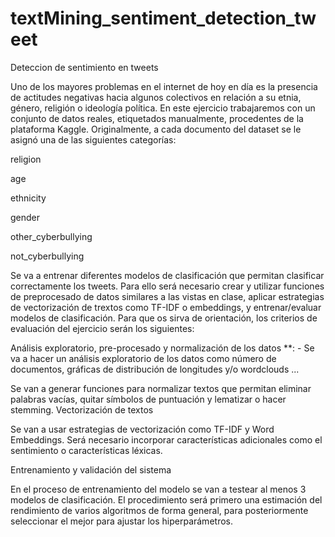 # textMining_sentiment_detection_tweet

Deteccion de sentimiento en tweets

Uno de los mayores problemas en el internet de hoy en día es la presencia de actitudes negativas hacia algunos colectivos en relación a su etnia, género, religión o ideología política. En este ejercicio trabajaremos con un conjunto de datos reales, etiquetados manualmente, procedentes de la plataforma Kaggle. Originalmente, a cada documento del dataset se le asignó una de las siguientes categorías:

religion

age

ethnicity

gender

other_cyberbullying

not_cyberbullying

Se va a entrenar diferentes modelos de clasificación que permitan clasificar correctamente los tweets. Para ello será necesario crear y utilizar funciones de preprocesado de datos similares a las vistas en clase, aplicar estrategias de vectorización de trextos como TF-IDF o embeddings, y entrenar/evaluar modelos de clasificación. Para que os sirva de orientación, los criterios de evaluación del ejercicio serán los siguientes:

Análisis exploratorio, pre-procesado y normalización de los datos **: - Se va a hacer un análisis exploratorio de los datos como número de documentos, gráficas de distribución de longitudes y/o wordclouds ...

Se van a generar funciones para normalizar textos que permitan eliminar palabras vacías, quitar símbolos de puntuación y lematizar o hacer stemming.
Vectorización de textos 

Se van a usar estrategias de vectorización como TF-IDF y Word Embeddings. Será necesario incorporar características adicionales como el sentimiento o características léxicas.

Entrenamiento y validación del sistema 

En el proceso de entrenamiento del modelo se van a testear al menos 3 modelos de clasificación. El procedimiento será primero una estimación del rendimiento de varios algoritmos de forma general, para posteriormente seleccionar el mejor para ajustar los hiperparámetros.
